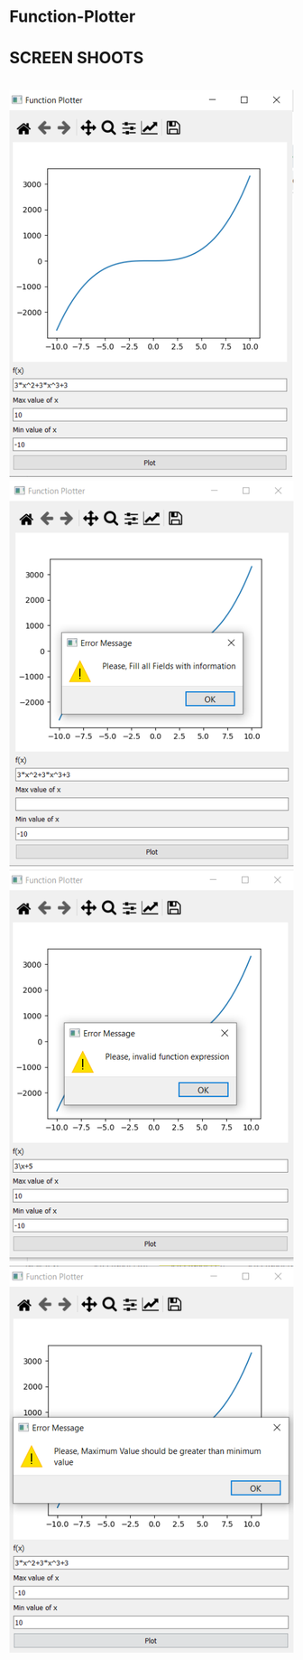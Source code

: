 # Function-Plotter



# SCREEN SHOOTS
<h1 align= "center">
 <img src="ScreenShots/Plotting.png">

<img src= "ScreenShots/empty_fields.png">

<img src= "ScreenShots/function_expression.png">

<img src= "ScreenShots/max_min_value.png">

</h1>



